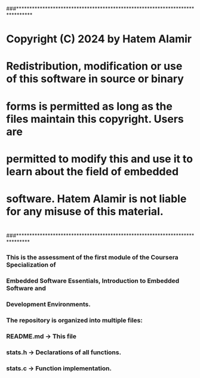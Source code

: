 ###******************************************************************************
# Copyright (C) 2024 by Hatem Alamir
#
# Redistribution, modification or use of this software in source or binary
# forms is permitted as long as the files maintain this copyright. Users are 
# permitted to modify this and use it to learn about the field of embedded
# software. Hatem Alamir is not liable for any misuse of this material.
#
###*****************************************************************************


### This is the assessment of the first module of the Coursera Specialization of
### Embedded Software Essentials, Introduction to Embedded Software and
### Development Environments.

### The repository is organized into multiple files:
###      README.md -> This file
###      stats.h -> Declarations of all functions.
###      stats.c -> Function implementation.
